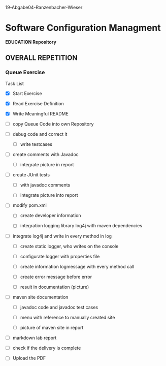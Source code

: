 19-Abgabe04-Ranzenbacher-Wieser

# Software Configuration Managment #

**EDUCATION Repository**

## OVERALL REPETITION ##

### Queue Exercise ###

Task List 

-[x] Start Exercise

-[x] Read Exercise Definition

-[x] Write Meaningful README

-[ ] copy Queue Code into own Repository

-[ ] debug code and correct it

   -[ ] write testcases
   
-[ ] create comments with Javadoc

    -[ ] integrate picture in report
    
-[ ] create JUnit tests

    -[ ] with javadoc comments
    
    -[ ] integrate picture into report
    
-[ ] modify pom.xml

    -[ ] create developer information
    
    -[ ] integration logging library log4j with maven dependencies
    
-[ ] integrate log4j and write in every method in log

    -[ ] create static logger, who writes on the console
    
    -[ ] configurate logger with properties file
    
    -[ ] create information logmessage with every method call
    
    -[ ] create error message before error 
    
    -[ ] result in documentation (picture)
    
-[ ] maven site documentation

    -[ ] javadoc code and javadoc test cases
    
    -[ ] menu with reference to manually created site
    
    -[ ] picture of maven site in report
    
-[ ] markdown lab report

-[ ] check if the delivery is complete

-[ ] Upload the PDF

